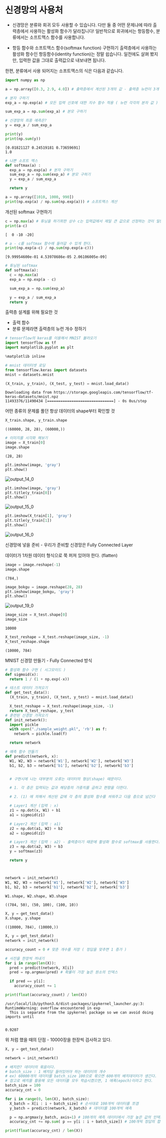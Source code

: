 # 신경망의 사용처
* 신경망은 분류와 회귀 모두 사용할 수 있습니다. 다만 둘 중 어떤 문제냐에 따라 출력층에서 사용하는 활성화 함수가 달라집니다! 일반적으로 회귀에서는 항등함수, 분류에서는 소프트맥스 함수를 사용합니다.

* 항등 함수와 소프트맥스 함수(softmax function) 구현하기
출력층에서 사용하는 활성화 함수인 항등함수(identity function)는 정말 쉽습니다. 일전에도 살펴 봤지만, 입력한 값을 그대로 출력값으로 내보내면 됩니다.

한편, 분류에서 사용 되어지는 소프트맥스의 식은 다음과 같습니다.


```python
import numpy as np

a = np.array([0.3, 2.9, 4.0]) # 출력층에서 계산된 3개의 값 - 출력층 뉴런이 3개

# 분자 구하기
exp_a = np.exp(a) # 모든 입력 신호에 대한 지수 함수 적용 ( 뉴런 각각의 분자 값 )

sum_exp_a = np.sum(exp_a) # 분모 구하기

# 신경망의 최종 예측은?
y = exp_a / sum_exp_a

print(y)
print(np.sum(y))
```

    [0.01821127 0.24519181 0.73659691]
    1.0
    


```python
# 나쁜 소프트 맥스
def softmax(a) :
  exp_a = np.exp(a) # 분자 구하기
  sum_exp_a = np.sum(exp_a) # 분모 구하기
  y = exp_a / sum_exp_a

  return y
```


```python
a = np.array([1010, 1000, 990])
print(np.exp(a) / np.sum(np.exp(a))) # 소프트맥스 계산
```

개선된 softmax 구현하기


```python
c = np.max(a) # 튜닝을 하기위한 상수 c는 입력값에서 제일 큰 값으로 선정하는 것이 일반적
print(a-c)
```

    [  0 -10 -20]
    


```python
# a - c를 softmax 함수에 들어갈 수 있게 한다.
print(np.exp(a-c) / np.sum(np.exp(a-c)))
```

    [9.99954600e-01 4.53978686e-05 2.06106005e-09]
    


```python
# 튜닝된 softmax
def softmax(a):
  c = np.max(a)
  exp_a = np.exp(a - c)

  sum_exp_a = np.sum(exp_a)

  y = exp_a / sum_exp_a
  return y
```

출력층 설계를 위해 필요한 것
* 출력 함수
* 분류 문제라면 출력층의 뉴런 개수 정하기


```python
# tensorflow의 keras를 이용해서 MNIST 불러오기
import tensorflow as tf
import matplotlib.pyplot as plt

%matplotlib inline
```


```python
# mnist 데이터셋 로딩
from tensorflow.keras import datasets
mnist = datasets.mnist

(X_train, y_train), (X_test, y_test) = mnist.load_data()
```

    Downloading data from https://storage.googleapis.com/tensorflow/tf-keras-datasets/mnist.npz
    11493376/11490434 [==============================] - 0s 0us/step
    

어떤 종류의 문제를 풀던 항상 데이터의 shape부터 확인할 것


```python
X_train.shape, y_train.shape
```




    ((60000, 28, 28), (60000,))




```python
# 이미지를 시각화 해보기
image = X_train[0]
image.shape
```




    (28, 28)




```python
plt.imshow(image, 'gray')
plt.show()
```


    
![output_14_0](https://user-images.githubusercontent.com/69663368/123517561-a091f000-d6dc-11eb-8c8a-183d4528672b.png)

    



```python
plt.imshow(image, 'gray')
plt.title(y_train[0])
plt.show()
```


    
![output_15_0](https://user-images.githubusercontent.com/69663368/123517568-ae477580-d6dc-11eb-8a95-f3a52e70eb3c.png)
    



```python
plt.imshow(X_train[1], 'gray')
plt.title(y_train[1])
plt.show()
```


![output_16_0](https://user-images.githubusercontent.com/69663368/123517581-bb646480-d6dc-11eb-94dc-3f5bbdf08868.png)
    


신경망에 넣을 준비 - 우리가 준비할 신경망은 Fully Connected Layer

데이터가 1차원
 데이터 형식으로 쭉 퍼져 있어야 한다. (flatten)





```python
image = image.reshape(-1)
image.shape
```




    (784,)




```python
image_bokgu = image.reshape(28, 28)
plt.imshow(image_bokgu, 'gray')
plt.show()
```


    
![output_19_0](https://user-images.githubusercontent.com/69663368/123517589-c7502680-d6dc-11eb-9297-462854c11e04.png)
    



```python
image_size = X_test.shape[0]
image_size
```




    10000




```python
X_test_reshape = X_test.reshape(image_size, -1)
X_test_reshape.shape
```




    (10000, 784)



MNIST 신경망 만들기 - Fully Connected 방식


```python
# 활성화 함수 구현 ( 시그모이드 )
def sigmoid(x):
  return 1 / (1 + np.exp(-x))

# 테스트 데이터 가져오기
def get_test_data():
  (X_train, y_train), (X_test, y_test) = mnist.load_data()

  X_test_reshape = X_test.reshape(image_size, -1)
  return X_test_reshape, y_test
# 훈련된 신경망 가져오기
def init_network():
  import pickle
  with open("./sample_weight.pkl", 'rb') as f:
    network = pickle.load(f)

  return network

# 예측 함수 만들기
def predict(network, x):
  W1, W2, W3 = network['W1'], network['W2'], network['W3']
  b1, b2, b3 = network['b1'], network['b2'], network['b3']


  # 구현시에 나는 대부분의 오류는 데이터의 형상(shape) 때문이다.

  # 1. 각 층은 입력되는 값과 해당층의 가중치를 곱하고 편향을 더한다.

  # 2. (1) 에 의해서 계산된 값에 각 층의 활성화 함수를 씌워주고 다음 층으로 넘긴다

  # Layer1 계산 (입력 : x)
  z1 = np.dot(x, W1) + b1
  a1 = sigmoid(z1)

  # Layer2 계산 (입력 : a1)
  z2 = np.dot(a1, W2) + b2
  a2 = sigmoid(z2)

  # Layer3 계산 (입력 : a2) - 출력층이기 때문에 활성화 함수로 softmax를 사용한다.
  z3 = np.dot(a2, W3) + b3
  y = softmax(z3)

  return y




```


```python
network = init_network() 
W1, W2, W3 = network['W1'], network['W2'], network['W3']
b1, b2, b3 = network['b1'], network['b2'], network['b3']

W1.shape, W2.shape, W3.shape
```




    ((784, 50), (50, 100), (100, 10))




```python
X, y = get_test_data()
X.shape, y.shape
```




    ((10000, 784), (10000,))




```python
X, y = get_test_data()
network = init_network()

accuracy_count = 0 # 맞춘 개수를 저장 ( 정답을 맞추면 1 증가 )

# 사진을 한장씩 꺼내기
for i in range(len(X)):
  pred = predict(network, X[i])
  pred = np.argmax(pred) # 확률이 가장 높은 원소의 인덱스

  if pred == y[i]:
    accuracy_count += 1

print(float(accuracy_count) / len(X))
```

    /usr/local/lib/python3.6/dist-packages/ipykernel_launcher.py:3: RuntimeWarning: overflow encountered in exp
      This is separate from the ipykernel package so we can avoid doing imports until
    

    0.9207
    

위 처럼 했을 때의 단점 - 10000장을 한장씩 검사하고 있다.


```python
X, y = get_test_data()

network = init_network()

# 배치란? 데이터의 묶음이다.
# batch_size : 1 배치당 들어있어야 하는 데이터의 개수
# ex) 60000개의 데이터를 batch_size 100으로 묶으면 600개의 배치데이터가 생긴다.
# 참고로 배치를 활용해 모든 데이터를 모두 학습시켰으면, 1 에폭(epoch)이라고 한다.
batch_size = 100
accuracy_cnt = 0

for i in range(0, len(X), batch_size):
  X_batch = X[i : i + batch_size] # 순서대로 100개씩 데이터를 쪼갬
  y_batch = predict(network, X_batch) # 데이터를 100개씩 예측

  p = np.argmax(y_batch, axis=1) # 100개의 예측 데이터에서 가장 높은 값의 인덱스를 추출
  accuracy_cnt += np.sum( p == y[i : i + batch_size]) # 100개씩 정답의 합을 구함

print(float(accuracy_cnt) / len(X))
```
